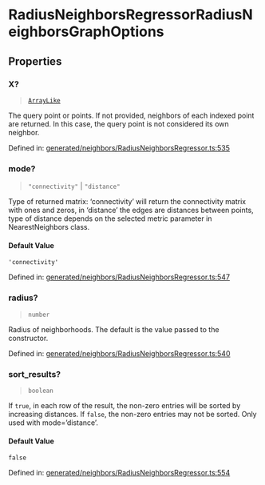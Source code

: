 # RadiusNeighborsRegressorRadiusNeighborsGraphOptions

## Properties

### X?

> [`ArrayLike`](../types/ArrayLike.md)

The query point or points. If not provided, neighbors of each indexed point are returned. In this case, the query point is not considered its own neighbor.

Defined in:  [generated/neighbors/RadiusNeighborsRegressor.ts:535](https://github.com/transitive-bullshit/scikit-learn-ts/blob/122b3c0/packages/sklearn/src/generated/neighbors/RadiusNeighborsRegressor.ts#L535)

### mode?

> `"connectivity"` \| `"distance"`

Type of returned matrix: ‘connectivity’ will return the connectivity matrix with ones and zeros, in ‘distance’ the edges are distances between points, type of distance depends on the selected metric parameter in NearestNeighbors class.

#### Default Value

`'connectivity'`

Defined in:  [generated/neighbors/RadiusNeighborsRegressor.ts:547](https://github.com/transitive-bullshit/scikit-learn-ts/blob/122b3c0/packages/sklearn/src/generated/neighbors/RadiusNeighborsRegressor.ts#L547)

### radius?

> `number`

Radius of neighborhoods. The default is the value passed to the constructor.

Defined in:  [generated/neighbors/RadiusNeighborsRegressor.ts:540](https://github.com/transitive-bullshit/scikit-learn-ts/blob/122b3c0/packages/sklearn/src/generated/neighbors/RadiusNeighborsRegressor.ts#L540)

### sort\_results?

> `boolean`

If `true`, in each row of the result, the non-zero entries will be sorted by increasing distances. If `false`, the non-zero entries may not be sorted. Only used with mode=’distance’.

#### Default Value

`false`

Defined in:  [generated/neighbors/RadiusNeighborsRegressor.ts:554](https://github.com/transitive-bullshit/scikit-learn-ts/blob/122b3c0/packages/sklearn/src/generated/neighbors/RadiusNeighborsRegressor.ts#L554)
